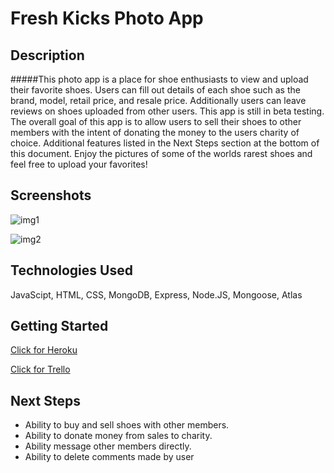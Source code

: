 # Fresh Kicks Photo App

## Description

#####This photo app is a place for shoe enthusiasts to view and upload their favorite shoes. Users can fill out details of each shoe such as the brand, model, retail price, and resale price.  Additionally users can leave reviews on shoes uploaded from other users. This  app is still in beta testing. The overall goal of this app is to allow users to sell their shoes to other members with the intent of donating the money to the users charity of choice.  Additional features listed in the Next Steps section at the bottom of this document. Enjoy the pictures of some of the worlds rarest shoes and feel free to upload your favorites!

## Screenshots

[img1]:https://i.imgur.com/nSgpgYK.png
![img1]

[img2]: https://i.imgur.com/DqA11b7.png
![img2]

[img3]: https://i.imgur.com/RgD4uCv.png![img3]

## Technologies Used
JavaScipt, HTML, CSS, MongoDB, Express, Node.JS, Mongoose, Atlas

## Getting Started
[Click for Heroku]:https://fresh-kicks.herokuapp.com/
[Click for Heroku] 

[Click for Trello]: https://trello.com/b/N5I9TDga/sei-project-2
[Click for Trello]

## Next Steps
- Ability to buy and sell shoes with other members.
- Ability to donate money from sales to charity.
- Ability message other members directly.
- Ability to delete comments made by user
